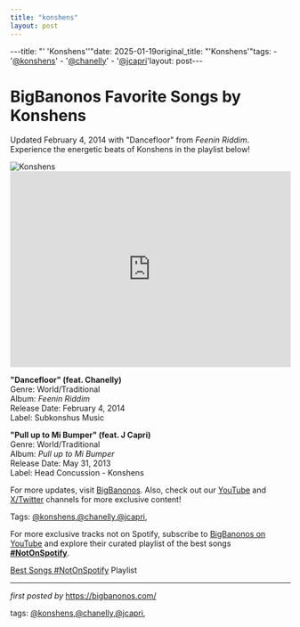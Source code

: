 ```yaml
---
title: "konshens"
layout: post
---
```

---title: "' 'Konshens''"date: 2025-01-19original_title: "'Konshens'"tags:  - '[@konshens](/tags/konshens/)'  - '[@chanelly](/tags/chanelly/)'  - '[@jcapri](/tags/jcapri/)'layout: post---<!-- Title of the Post --><h1 >BigBanonos Favorite Songs by Konshens</h1> <!-- Introductory Text --><p >Updated February 4, 2014 with "Dancefloor" from <em>Feenin Riddim</em>. Experience the energetic beats of Konshens in the playlist below!</p> <!-- Featured Image --><div > <img src="https://i.scdn.co/image/ab67616d0000b2731a40dbda396e7c5dd82a2a13" alt="Konshens" /></div> <!-- Spotify Embed --><div > <iframe src="https://open.spotify.com/embed/playlist/140Jf3PXd8daurOD6PAGRB?utm_source=generator" width="100%" height="352" frameborder="0" allowfullscreen="" allow="autoplay; clipboard-write; encrypted-media; fullscreen; picture-in-picture" loading="lazy"></iframe></div> <!-- Song Information --><div > <p><strong>"Dancefloor" (feat. Chanelly)</strong><br> Genre: World/Traditional<br> Album: <em>Feenin Riddim</em><br> Release Date: February 4, 2014<br> Label: Subkonshus Music</p> <p><strong>"Pull up to Mi Bumper" (feat. J Capri)</strong><br> Genre: World/Traditional<br> Album: <em>Pull up to Mi Bumper</em><br> Release Date: May 31, 2013<br> Label: Head Concussion - Konshens</p></div> <!-- Footer Links --><div > <p>For more updates, visit <a href="https://bigbanonos.com/" target="_blank">BigBanonos</a>. Also, check out our <a href="https://www.youtube.com/[@BigBanonos](/tags/BigBanonos/)" target="_blank">YouTube</a> and <a href="https://x.com/bigbanonos" target="_blank">X/Twitter</a> channels for more exclusive content!</p></div> <!-- Tags --><p >Tags: [@konshens](/tags/konshens/),[@chanelly](/tags/chanelly/),[@jcapri](/tags/jcapri/),</p><!--Subscribe and Playlist Links--><div>    <p>For more exclusive tracks not on Spotify, subscribe to <a href="https://www.youtube.com/[@BigBanonos](/tags/BigBanonos/)" target="_blank">BigBanonos on YouTube</a> and explore their curated playlist of the best songs <strong>[#NotOnSpotify](/tags/NotOnSpotify/)</strong>.</p>    <p><a href="https://www.youtube.com/playlist?list=PLtuNtuTatqI0kFahUCbtbfenC_ET5O_tr" target="_blank">Best Songs [#NotOnSpotify](/tags/NotOnSpotify/) Playlist<br /></a></p></div><hr /><p><em>first posted by</em> <a href="https://bigbanonos.com/" rel="noopener" target="_new">https://bigbanonos.com/</a></p><p>tags: [@konshens](/tags/konshens/),[@chanelly](/tags/chanelly/),[@jcapri](/tags/jcapri/),</p>